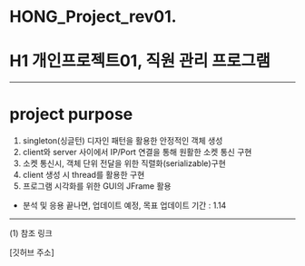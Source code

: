 # HONG_Project_rev01.

# H1 개인프로젝트01, 직원 관리 프로그램

---
    
# project purpose
1. singleton(싱글턴) 디자인 패턴을 활용한 안정적인 객체 생성
2. client와 server 사이에서 IP/Port 연결을 통해 원활한 소켓 통신 구현
3. 소켓 통신시, 객체 단위 전달을 위한 직렬화(serializable)구현
4. client 생성 시 thread를 활용한 구현
5. 프로그램 시각화를 위한 GUI의 JFrame 활용

* 분석 및 응용 끝나면, 업데이트 예정, 목표 업데이트 기간 : 1.14


---
(1) 참조 링크  

[깃허브 주소]

[github]: https://github.com/gyoogle



